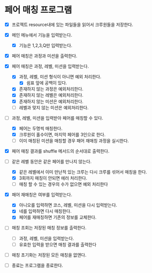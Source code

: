 # 페어 매칭 프로그램

- [x] 프로젝트 resource내에 있는 파일들을 읽어서 크루원들을 저장한다.

- [x] 메인 메뉴에서 기능을 입력받는다.

  - [x] 기능은 1,2,3,Q만 입력받는다.

- [x] 페어 매칭은 과정과 미션을 출력한다.

- [x] 페어 매칭은 과정, 레벨, 미션을 입력받는다.

  - [x] 과정, 레벨, 미션 형식이 아니면 예외 처리한다.
    - [x] 쉼표 앞에 공백이 있다.
  - [x] 존재하지 않는 과정은 예외처리한다.
  - [x] 존재하지 않는 레벨은 예외처리한다.
  - [x] 존재하지 않는 미션은 예외처리한다.
  - [ ] 레벨과 맞지 않는 미션은 예외처리한다.

- [ ] 과정, 레벨, 미션을 입력받아 페어를 매칭할 수 있다.

  - [x] 페어는 두명씩 매칭한다.
  - [x] 크루원이 홀수이면, 마지막 페어를 3인으로 한다.
  - [ ] 이미 매칭된 미션을 매칭할 경우 패어 재매칭 과정을 실시한다.

- [x] 페어 매칭 결과를 shuffle 메서드의 순서대로 출력한다.

- [ ] 같은 레벨 동안은 같은 페어를 만나지 않는다.

  - [x] 같은 레벨에서 이미 만난적 있는 크루는 다시 크루를 섞어서 매칭을 한다.
  - [x] 3회까지 매칭이 안되면 에러 처리한다.
  - [ ] 매칭 할 수 있는 경우의 수가 없으면 예외 처리한다

- [x] 패어 재매칭은 여부를 입력받는다.

  - [x] 아니오를 입력하면 코스, 레벨, 미션을 다시 입력받는다.
  - [x] 네를 입력하면 다시 매칭한다.
  - [x] 페어를 재매칭하면 기존의 정보를 교체한다.

- [ ] 매칭 조회는 저장된 매칭 정보를 출력한다.

  - [ ] 과정, 레벨, 미션을 입력받는다.
  - [ ] 유효한 입력을 받으면 매칭 결과를 출력한다

- [ ] 매칭 초기화는 저장된 모든 매칭을 없앤다.

- [ ] 종료는 프로그램을 종료한다.

  
